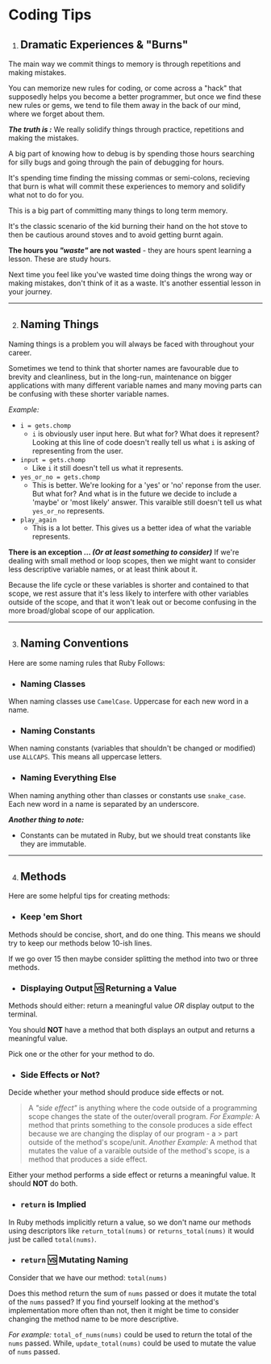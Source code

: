 # Coding Tips

1. ## Dramatic Experiences & "Burns"

The main way we commit things to memory is through repetitions and making mistakes.

You can memorize new rules for coding, or come across a "hack" that supposedly helps you become a better programmer, but once we find these new rules or gems, we tend to file them away in the back of our mind, where we forget about them.

**_The truth is :_**
We really solidify things through practice, repetitions and making the mistakes.

A big part of knowing how to debug is by spending those hours searching for silly bugs and going through the pain of debugging for hours.

It's spending time finding the missing commas or semi-colons, recieving that burn is what will commit these experiences to memory and solidify what not to do for you.

This is a big part of committing many things to long term memory.

It's the classic scenario of the kid burning their hand on the hot stove to then be cautious around stoves and to avoid getting burnt again.

**The hours you _"waste"_ are not wasted** - they are hours spent learning a lesson. These are study hours.

Next time you feel like you've wasted time doing things the wrong way or making mistakes, don't think of it as a waste. It's another essential lesson in your journey.

<hr>

2. ## Naming Things

Naming things is a problem you will always be faced with throughout your career.

Sometimes we tend to think that shorter names are favourable due to brevity and cleanliness, but in the long-run, maintenance on bigger applications with many different variable names and many moving parts can be confusing with these shorter variable names.

_Example:_

- `i = gets.chomp`
  - `i` is obviously user input here. But what for? What does it represent?
    Looking at this line of code doesn't really tell us what `i` is asking of representing from the user.
- `input = gets.chomp`
  - Like `i` it still doesn't tell us what it represents.
- `yes_or_no = gets.chomp`
  - This is better.
    We're looking for a 'yes' or 'no' reponse from the user. But what for? And what is in the future we decide to include a 'maybe' or 'most likely' answer. This varaible still doesn't tell us what `yes_or_no` represents.
- `play_again`
  - This is a lot better.
    This gives us a better idea of what the variable represents.

**There is an exception ... _(Or at least something to consider)_**
If we're dealing with small method or loop scopes, then we might want to consider less descriptive variable names, or at least think about it.

Because the life cycle or these variables is shorter and contained to that scope, we rest assure that it's less likely to interfere with other variables outside of the scope, and that it won't leak out or become confusing in the more broad/global scope of our application.

<hr>

3. ## Naming Conventions
Here are some naming rules that Ruby Follows:
  - ### Naming Classes
  When naming classes use `CamelCase`. Uppercase for each new word in a name.
  - ### Naming Constants
  When naming constants (variables that shouldn't be changed or modified) use `ALLCAPS`. This means all uppercase letters.
  - ### Naming Everything Else
  When naming anything other than classes or constants use `snake_case`. Each new word in a name is separated by an underscore.

_**Another thing to note:**_
* Constants can be mutated in Ruby, but we should treat constants like they are immutable.

<hr>

4. ## Methods

Here are some helpful tips for creating methods:
  - ### Keep 'em Short
  Methods should be concise, short, and do one thing. This means we should try to keep our methods below 10-ish lines.

  If we go over 15 then maybe consider splitting the method into two or three methods.
  - ### Displaying Output 🆚 Returning a Value
  Methods should either: return a meaningful value _OR_ display output to the terminal.

  You should **NOT** have a method that both displays an output and returns a meaningful value. 

  Pick one or the other for your method to do.
  - ### Side Effects or Not?
  Decide whether your method should produce side effects or not.

  > A _"side effect"_ is anything where the code outside of a programming scope changes the state of the outer/overall program.
  > _For Example:_ 
  > A method that prints something to the console produces a side effect because we are changing the display of our program - a > part outside of the method's scope/unit.
  > _Another Example:_
  > A method that mutates the value of a varaible outside of the method's scope, is a method that produces a side effect.

  Either your method performs a side effect or returns a meaningful value. It should **NOT** do both.
  - ### `return` is Implied
  In Ruby methods implicitly return a value, so we don't name our methods using descriptors like `return_total(nums)` or `returns_total(nums)` it would just be called `total(nums)`.
  - ### `return` 🆚 Mutating Naming
  Consider that we have our method: `total(nums)`

  Does this method return the sum of `nums` passed or does it mutate the total of the `nums` passed? 
  If you find yourself looking at the method's implementation more often than not, then it might be time to consider changing the method name to be more descriptive. 
  
  _For example:_ 
  `total_of_nums(nums)` could be used to return the total of the `nums` passed.
  While, `update_total(nums)` could be used to mutate the value of `nums` passed.